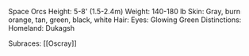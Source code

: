 Space Orcs
Height: 5-8' (1.5-2.4m)
Weight: 140-180 lb 
Skin: Gray, burn orange, tan, green, black, white
Hair: 
Eyes: Glowing Green
Distinctions: 
Homeland: Dukagsh

Subraces:
[[Oscray]]